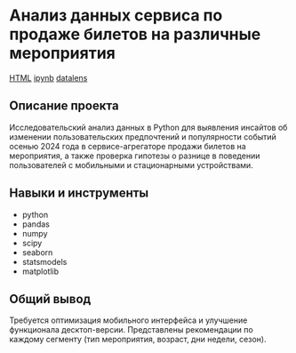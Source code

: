 # Анализ данных сервиса по продаже билетов на различные мероприятия

[HTML](https://htmlpreview.github.io/?https://github.com/VladaMorozova/Practicum_projects/blob/main/Project_tickets/D_project_tickets.html) [ipynb](https://github.com/VladaMorozova/Practicum_projects/blob/main/Project_tickets/D_project_tickets.ipynb) [datalens](https://datalens.yandex/rcgsaop124rid)

## Описание проекта

Исследовательский анализ данных в Python для выявления инсайтов об изменении пользовательских предпочтений и популярности событий осенью 2024 года в сервисе-агрегаторе продажи билетов на мероприятия, а также проверка гипотезы о разнице в поведении пользователей с мобильными и стационарными устройствами.

## Навыки и инструменты

- python  
- pandas  
- numpy  
- scipy  
- seaborn
- statsmodels
- matplotlib

## Общий вывод
Требуется оптимизация мобильного интерфейса и улучшение функционала десктоп-версии. Представлены рекомендации по каждому сегменту (тип мероприятия, возраст, дни недели, сезон).
